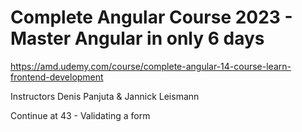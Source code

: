 # Complete Angular Course 2023 - Master Angular in only 6 days

https://amd.udemy.com/course/complete-angular-14-course-learn-frontend-development

Instructors
Denis Panjuta & Jannick Leismann

Continue at 43 - Validating a form
